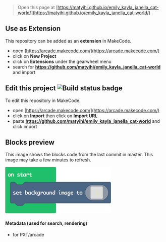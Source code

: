  


> Open this page at [https://matyihi.github.io/emily_kayla_janella_cat-world/](https://matyihi.github.io/emily_kayla_janella_cat-world/)

## Use as Extension

This repository can be added as an **extension** in MakeCode.

* open [https://arcade.makecode.com/](https://arcade.makecode.com/)
* click on **New Project**
* click on **Extensions** under the gearwheel menu
* search for **https://github.com/matyihi/emily_kayla_janella_cat-world** and import

## Edit this project ![Build status badge](https://github.com/matyihi/emily_kayla_janella_cat-world/workflows/MakeCode/badge.svg)

To edit this repository in MakeCode.

* open [https://arcade.makecode.com/](https://arcade.makecode.com/)
* click on **Import** then click on **Import URL**
* paste **https://github.com/matyihi/emily_kayla_janella_cat-world** and click import

## Blocks preview

This image shows the blocks code from the last commit in master.
This image may take a few minutes to refresh.

![A rendered view of the blocks](https://github.com/matyihi/emily_kayla_janella_cat-world/raw/master/.github/makecode/blocks.png)

#### Metadata (used for search, rendering)

* for PXT/arcade
<script src="https://makecode.com/gh-pages-embed.js"></script><script>makeCodeRender("{{ site.makecode.home_url }}", "{{ site.github.owner_name }}/{{ site.github.repository_name }}");</script>
